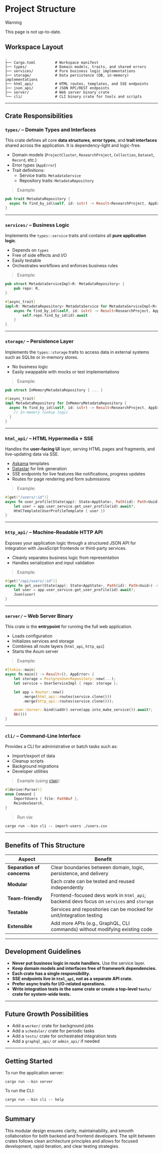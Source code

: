 # Project Structure

> [!WARNING]  
> This page is not up-to-date.

## Workspace Layout

```
.
├── Cargo.toml         # Workspace manifest
├── types/             # Domain models, traits, and shared errors
├── services/          # Pure business logic implementations
├── storage/           # Data persistence (DB, in-memory) implementations
├── html_api/          # HTML routes, templates, and SSE endpoints
├── json_api/          # JSON RPC/REST endpoints
├── server/            # Web server binary crate
└── cli/               # CLI binary crate for tools and scripts
```

---

## Crate Responsibilities

### `types/` – Domain Types and Interfaces

This crate defines all core **data structures**, **error types**, and **trait interfaces** shared across the application. It is dependency-light and logic-free.

- Domain models (`ProjectCluster`, `ResearchProject`, `Collection`, `Dataset`, `Record`, etc.)
- Error types (`AppError`)
- Trait definitions:
    - Service traits: `MetadataService`
    - Repository traits: `MetadataRepository`

> Example:
```rust
pub trait MetadataRepository {
  async fn find_by_id(&self, id: &str) -> Result<ResearchProject, AppError>;
}
```

---

### `services/` – Business Logic

Implements the `types::service` traits and contains all **pure application logic**.

- Depends on `types`
- Free of side effects and I/O
- Easily testable
- Orchestrates workflows and enforces business rules

> Example:
```rust
pub struct MetadataServiceImpl<R: MetadataRepository> {
    pub repo: R,
}

#[async_trait]
impl<R: MetadataRepository> MetadataService for MetadataServiceImpl<R> {
    async fn find_by_id(&self, id: &str) -> Result<ResearchProject, AppError> {
        self.repo.find_by_id(id).await
    }
}
```

---

### `storage/` – Persistence Layer

Implements the `types::storage` traits to access data in external systems such as SQLite or in-memory stores.

- No business logic
- Easily swappable with mocks or test implementations

> Example:
```rust
pub struct InMemoryMetadataRepository { ... }

#[async_trait]
impl MetadataRepository for InMemoryMetadataRepository { 
  async fn find_by_id(&self, id: &str) -> Result<ResearchProject, AppError> {
    // In-memory lookup logic
  }
}
```

---

### `html_api/` – HTML Hypermedia + SSE

Handles the **user-facing UI** layer, serving HTML pages and fragments, and live-updating data via SSE.

- [Askama](https://github.com/djc/askama) templates
- [Datastar](https://docs.rs/datastar) for link generation
- SSE endpoints for live features like notifications, progress updates
- Routes for page rendering and form submissions

> Example:
```rust
#[get("/users/:id")]
async fn user_profile(State(app): State<AppState>, Path(id): Path<Uuid>) -> impl IntoResponse {
    let user = app.user_service.get_user_profile(id).await?;
    HtmlTemplate(UserProfileTemplate { user })
}
```

---

### `http_api/` – Machine-Readable HTTP API

Exposes your application logic through a structured JSON API for integration with JavaScript frontends or third-party services.

- Cleanly separates business logic from representation
- Handles serialization and input validation

> Example:
```rust
#[get("/api/users/:id")]
async fn get_user(State(app): State<AppState>, Path(id): Path<Uuid>) -> impl IntoResponse {
    let user = app.user_service.get_user_profile(id).await?;
    Json(user)
}
```

---

### `server/` – Web Server Binary

This crate is the **entrypoint** for running the full web application.

- Loads configuration
- Initializes services and storage
- Combines all route layers (`html_api`, `http_api`)
- Starts the Axum server

> Example:
```rust
#[tokio::main]
async fn main() -> Result<(), AppError> {
    let storage = PostgresUserRepository::new(...);
    let service = UserServiceImpl { repo: storage };

    let app = Router::new()
        .merge(html_api::routes(service.clone()))
        .merge(http_api::routes(service.clone()));

    axum::Server::bind(&addr).serve(app.into_make_service()).await?;
    Ok(())
}
```

---

### `cli/` – Command-Line Interface

Provides a CLI for administrative or batch tasks such as:

- Import/export of data
- Cleanup scripts
- Background migrations
- Developer utilities

> Example (using [clap](https://docs.rs/clap)):
```rust
#[derive(Parser)]
enum Command {
    ImportUsers { file: PathBuf },
    ReindexSearch,
}
```

> Run via:
```
cargo run --bin cli -- import-users ./users.csv
```

---

## Benefits of This Structure

| Aspect                     | Benefit                                                                                  |
| -------------------------- | ---------------------------------------------------------------------------------------- |
| **Separation of concerns** | Clear boundaries between domain, logic, persistence, and delivery                        |
| **Modular**                | Each crate can be tested and reused independently                                        |
| **Team-friendly**          | Frontend-focused devs work in `html_api`; backend devs focus on `services` and `storage` |
| **Testable**               | Services and repositories can be mocked for unit/integration testing                     |
| **Extensible**             | Add more APIs (e.g., GraphQL, CLI commands) without modifying existing code              |

---

## Development Guidelines

- **Never put business logic in route handlers.** Use the service layer.
- **Keep domain models and interfaces free of framework dependencies.**
- **Each crate has a single responsibility.**
- **SSE endpoints live in `html_api`, not as a separate API crate.**
- **Prefer async traits for I/O-related operations.**
- **Write integration tests in the same crate or create a top-level `tests/` crate for system-wide tests.**

---

## Future Growth Possibilities

- Add a `worker/` crate for background jobs
- Add a `scheduler/` crate for periodic tasks
- Add a `tests/` crate for orchestrated integration tests
- Add a `graphql_api/` or `admin_api/` if needed

---

## Getting Started

To run the application server:

```
cargo run --bin server
```

To run the CLI:

```
cargo run --bin cli -- help
```

---

## Summary

This modular design ensures clarity, maintainability, and smooth collaboration for both backend and frontend developers. The split between crates follows clean architecture principles and allows for focused development, rapid iteration, and clear testing strategies.
